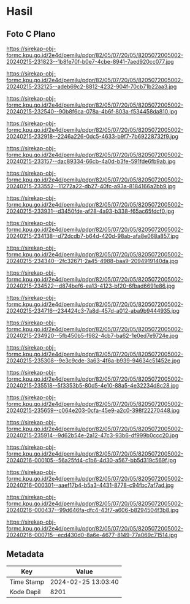 # Hasil

## Foto C Plano

https://sirekap-obj-formc.kpu.go.id/2e4d/pemilu/pdpr/82/05/07/20/05/8205072005002-20240215-231823--1b8fe70f-b0e7-4cbe-8941-7aed920cc077.jpg

https://sirekap-obj-formc.kpu.go.id/2e4d/pemilu/pdpr/82/05/07/20/05/8205072005002-20240215-232125--adeb69c2-8812-4232-904f-70cb71b22aa3.jpg

https://sirekap-obj-formc.kpu.go.id/2e4d/pemilu/pdpr/82/05/07/20/05/8205072005002-20240215-232540--90b8f6ca-078a-4b6f-803a-f534458da810.jpg

https://sirekap-obj-formc.kpu.go.id/2e4d/pemilu/pdpr/82/05/07/20/05/8205072005002-20240215-232918--2246a226-0dc5-4633-b9f7-7b69228732f9.jpg

https://sirekap-obj-formc.kpu.go.id/2e4d/pemilu/pdpr/82/05/07/20/05/8205072005002-20240215-233157--dac89334-66cb-4a0d-b3fe-591fde6fb9ab.jpg

https://sirekap-obj-formc.kpu.go.id/2e4d/pemilu/pdpr/82/05/07/20/05/8205072005002-20240215-233552--11272a22-db27-40fc-a93a-8184166a2bb9.jpg

https://sirekap-obj-formc.kpu.go.id/2e4d/pemilu/pdpr/82/05/07/20/05/8205072005002-20240215-233931--d3450fde-af28-4a93-b338-f65ac65fdcf0.jpg

https://sirekap-obj-formc.kpu.go.id/2e4d/pemilu/pdpr/82/05/07/20/05/8205072005002-20240215-234138--d72dcdb7-b64d-420d-98ab-afa8e068a857.jpg

https://sirekap-obj-formc.kpu.go.id/2e4d/pemilu/pdpr/82/05/07/20/05/8205072005002-20240215-234340--2fc32671-2a45-4988-baa9-2094919140da.jpg

https://sirekap-obj-formc.kpu.go.id/2e4d/pemilu/pdpr/82/05/07/20/05/8205072005002-20240215-234522--d874bef6-ea13-4123-bf20-6fbad6691e86.jpg

https://sirekap-obj-formc.kpu.go.id/2e4d/pemilu/pdpr/82/05/07/20/05/8205072005002-20240215-234716--234424c3-7a8d-457d-a012-aba9b9444935.jpg

https://sirekap-obj-formc.kpu.go.id/2e4d/pemilu/pdpr/82/05/07/20/05/8205072005002-20240215-234920--5fb450b5-f982-4cb7-ba62-1e0ed7e9724e.jpg

https://sirekap-obj-formc.kpu.go.id/2e4d/pemilu/pdpr/82/05/07/20/05/8205072005002-20240215-235308--9e3c9cde-3a63-4f6a-b939-94634c51452e.jpg

https://sirekap-obj-formc.kpu.go.id/2e4d/pemilu/pdpr/82/05/07/20/05/8205072005002-20240215-235518--5f3353b5-80d5-4e10-88a5-4e32234d8c28.jpg

https://sirekap-obj-formc.kpu.go.id/2e4d/pemilu/pdpr/82/05/07/20/05/8205072005002-20240215-235659--c064e203-0cfa-45e9-a2c0-398f22270448.jpg

https://sirekap-obj-formc.kpu.go.id/2e4d/pemilu/pdpr/82/05/07/20/05/8205072005002-20240215-235914--9d62b54e-2a12-47c3-93b6-df999b0ccc20.jpg

https://sirekap-obj-formc.kpu.go.id/2e4d/pemilu/pdpr/82/05/07/20/05/8205072005002-20240216-000105--56a25fd4-c1b6-4d30-a567-bb5d319c569f.jpg

https://sirekap-obj-formc.kpu.go.id/2e4d/pemilu/pdpr/82/05/07/20/05/8205072005002-20240216-000301--aaef17b4-b5a3-4431-8778-c94fbc7af7ad.jpg

https://sirekap-obj-formc.kpu.go.id/2e4d/pemilu/pdpr/82/05/07/20/05/8205072005002-20240216-000437--99d646fa-dfc4-43f7-a606-b8294504f3b8.jpg

https://sirekap-obj-formc.kpu.go.id/2e4d/pemilu/pdpr/82/05/07/20/05/8205072005002-20240216-000715--ecd430d0-8a6e-4677-8149-77a069c71514.jpg


## Metadata

| Key        | Value               |
| ---------- | ------------------- |
| Time Stamp | 2024-02-25 13:03:40 |
| Kode Dapil | 8201                |




